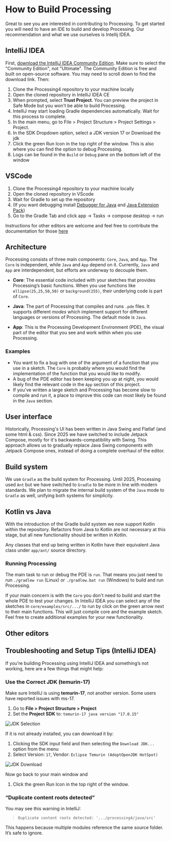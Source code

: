 # How to Build Processing

Great to see you are interested in contributing to Processing. To get started you will need to have an IDE to build and develop Processing. Our recommendation and what we use ourselves is Intellij IDEA.

## IntelliJ IDEA

First, [download the IntelliJ IDEA Community Edition](https://www.jetbrains.com/idea/download/). Make sure to select the "Community Edition", not "Ultimate". The Community Edition is free and built on open-source software. You may need to scroll down to find the download link. Then:

1. Clone the Processing4 repository to your machine locally
1. Open the cloned repository in IntelliJ IDEA CE
1. When prompted, select **Trust Project**. You can preview the project in Safe Mode but you won't be able to build Processing.
1. IntelliJ may start loading Gradle dependencies automatically. Wait for this process to complete.
1. In the main menu, go to File > Project Structure > Project Settings > Project.
1. In the SDK Dropdown option, select a JDK version 17 or Download the jdk
1. Click the green Run Icon in the top right of the window. This is also where you can find the option to debug Processing. 
1. Logs can be found in the `Build` or `Debug` pane on the bottom left of the window


## VSCode
1. Clone the Processing4 repository to your machine locally
1. Open the cloned repository in VScode
1. Wait for Gradle to set up the repository
1. (If you want debugging install [Debugger for Java](https://marketplace.visualstudio.com/items?itemName=vscjava.vscode-java-debug) and [Java Extension Pack](https://marketplace.visualstudio.com/items?itemName=vscjava.vscode-java-pack)) 
1. Go to the Gradle Tab and click app -> Tasks -> compose desktop -> run

Instructions for other editors are welcome and feel free to contribute the documentation for those [here](#other-editors)


## Architecture
Processing consists of three main components: `Core`, `Java`, and `App`. The `Core` is independent, while `Java` and `App` depend on it. Currently, `Java` and `App` are interdependent, but efforts are underway to decouple them.

- **Core**: The essential code included with your sketches that provides Processing’s basic functions. When you use functions like `ellipse(25,25,50,50)` or `background(255)`, their underlying code is part of `Core`.

- **Java**: The part of Processing that compiles and runs `.pde` files. It supports different *modes* which implement support for different languages or versions of Processing. The default mode is `Java`.

- **App**: This is the Processing Development Environment (PDE), the visual part of the editor that you see and work within when you use Processing.


### Examples

- You want to fix a bug with one of the argument of a function that you use in a sketch. The `Core` is probably where you would find the implementation of the function that you would like to modify.
- A bug of the PDE editor has been keeping you up at night, you would likely find the relevant code in the `App` section of this project.
- If you've written a large sketch and Processing has become slow to compile and run it, a place to improve this code can most likely be found in the `Java` section.

## User interface
Historically, Processing's UI has been written in Java Swing and Flatlaf (and some html & css). Since 2025 we have switched to include Jetpack Compose, mostly for it's backwards-compatibility with Swing. This approach allows us to gradually replace Java Swing components with Jetpack Compose ones, instead of doing a complete overhaul of the editor.

## Build system

We use `Gradle` as the build system for Processing. Until 2025, Processing used `Ant` but we have switched to `Gradle` to be more in line with modern standards. We plan to migrate the internal build system of the `Java` mode to `Gradle` as well, unifying both systems for simplicity.

## Kotlin vs Java
With the introduction of the Gradle build system we now support Kotlin within the repository. Refactors from Java to Kotlin are not  necessary at this stage, but all new functionality should be written in Kotlin.

Any classes that end up being written in Kotlin have their equivalent Java class under `app/ant/` source directory. 

### Running Processing

The main task to run or debug the PDE is `run`. That means you just need to run `./gradlew run` (Linux) or `./gradlew.bat run` (Windows) to build and run Processing.

If your main concern is with the `Core` you don't need to build and start the whole PDE to test your changes. In IntelliJ IDEA you can select any of the sketches in `core/examples/src/.../` to run by click on the green arrow next to their main functions. This will just compile core and the example sketch. Feel free to create additional examples for your new functionality.

## Other editors

## Troubleshooting and Setup Tips (IntelliJ IDEA)

If you’re building Processing using IntelliJ IDEA and something’s not working, here are a few things that might help:

### Use the Correct JDK (temurin-17)

Make sure IntelliJ is using **temurin-17**, not another version. Some users have reported issues with ms-17.

1. Go to **File > Project Structure > Project**
2. Set the **Project SDK** to:    `temurin-17 java version "17.0.15"`

![JDK Selection](#)

If it is not already installed, you can download it by:
1. Clicking the SDK input field and then selecting the `Download JDK...` option from the menu
2. Select Version: `17`, Vendor: `Eclipse Temurin (AdoptOpenJDK HotSpot)`


![JDK Download](#)

Now go back to your main window and
1. Click the green Run Icon in the top right of the window.


### “Duplicate content roots detected”

You may see this warning in IntelliJ:

> `Duplicate content roots detected: '.../processing4/java/src'`

This happens because multiple modules reference the same source folder. It’s safe to ignore.


